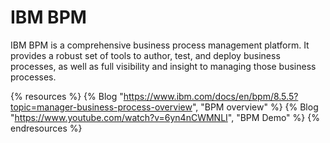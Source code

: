 # IBM BPM

IBM BPM is a comprehensive business process management platform. It provides a robust set of tools to author, test, and deploy business processes, as well as full visibility and insight to managing those business processes.

{% resources %}
  {% Blog "https://www.ibm.com/docs/en/bpm/8.5.5?topic=manager-business-process-overview", "BPM overview" %}
  {% Blog "https://www.youtube.com/watch?v=6yn4nCWMNLI", "BPM Demo" %}
{% endresources %}
